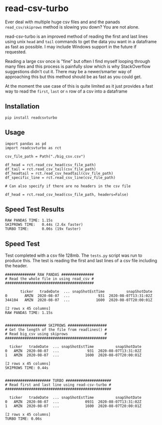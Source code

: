 # read-csv-turbo
Ever deal with multiple huge csv files and and the panads `read_csv/skiprows` method is slowing you down? You are not alone.

read-csv-turbo is an improved method of reading the first and last lines using unix `head` and `tail` commands to get the data you want in a dataframe as fast as possible. I may include Windows support in the future if requested.

Reading a large csv once is "fine" but often I find myself looping through many files and this process is painfully slow which is why StackOverflow suggestions didn't cut it. There may be a newer/smarter way of approaching this but this method should be as fast as you could get. 

At the moment the use case of this is quite limited as it just provides a fast way to read the `first`, `last` or `n` row of a csv into a dataframe

## Installation
`pip install readcsvturbo`

## Usage
```
import pandas as pd
import readcsvturbo as rct

csv_file_path = Path("./big_csv.csv")

df_head = rct.read_csv_head(csv_file_path)
df_tail = rct.read_csv_tail(csv_file_path)
df_headtail = rct.read_csv_headtail(csv_file_path)
df_specific_line = rct.read_csv_line(csv_file_path)

# Can also specify if there are no headers in the csv file

df_head = rct.read_csv_head(csv_file_path, headers=False)
```

## Speed Test Results
```
RAW PANDAS TIME: 1.15s
SKIPROWS TIME:   0.44s (2.6x faster)
TURBO TIME:      0.06s (19x faster)
```

## Speed Test
Test completed with a csv file 128mb. The `tests.py` script was run to produce this.
The test is reading the first and last lines of a csv file including the header.

```
############## RAW PANDAS ###############
# Read the whole file in using read_csv #
#########################################

       ticker   tradeDate  ... snapShotEstTime          snapShotDate
0        AMZN  2020-08-07  ...             931  2020-08-07T13:31:02Z
344104   AMZN  2020-08-07  ...            1600  2020-08-07T20:00:01Z

[2 rows x 45 columns]
RAW PANDAS TIME: 1.15s


################### SKIPROWS ##################
# Get the length of the file from readlines() #
# Read big_csv using skiprows                 #
###############################################

  ticker   tradeDate  ... snapShotEstTime          snapShotDate
0   AMZN  2020-08-07  ...             931  2020-08-07T13:31:02Z
1   AMZN  2020-08-07  ...            1600  2020-08-07T20:00:01Z

[2 rows x 45 columns]
SKIPROWS TIME: 0.44s


##################### TURBO #####################
# Read first and last line using read-csv-turbo #
#################################################

  ticker   tradeDate  ... snapShotEstTime          snapShotDate
0   AMZN  2020-08-07  ...            0931  2020-08-07T13:31:02Z
1   AMZN  2020-08-07  ...            1600  2020-08-07T20:00:01Z

[2 rows x 45 columns]
TURBO TIME: 0.06s

```
